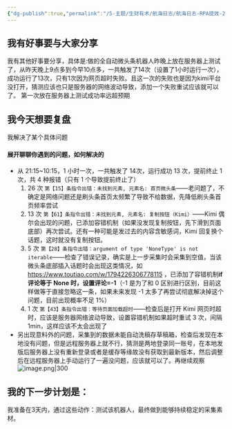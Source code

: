```yaml
---
{"dg-publish":true,"permalink":"/5-主题/生财有术/航海日志/航海日志-RPA提效-2024-03-23/","tags":["生财有术","航海日志","RPA提效"],"noteIcon":3,"created":"2024-03-23","updated":"2024-04-10"}
---
```


## 我有好事要与大家分享
我有其他好事要分享，具体是:做的全自动微头条机器人昨晚上放在服务器上测试了，从昨天晚上9点多到今早10点多，一共触发了14次（设置了1小时运行一次），成功运行了13次，只有1次因为网页超时失败。且这一次的失败也是因为kimi平台没打开，猜测应该也只是服务器的网络波动导致，添加一个失败重试应该就可以了。 第一次放在服务器上测试成功率远超预期

## 我今天想要复盘 
我解决了某个具体问题

#### 展开聊聊你遇到的问题，如何解决的
- 从 21:15~10:15，1 小时一次，一共触发了 14次，运行成功 13 次，提前终止 1 次，共 4 种报错（只有 1 个导致提前终止了） 
	1. 26 次 `第【15】条指令出错：未找到元素, 元素名: 首页微头条`——老问题了，不确定是网络问题还是刷头条首页太频繁了导致不给数据，先降低刷头条首页频率尝试 
	2. 13 次 `第【61】条指令出错：未找到元素, 元素名: 复制按钮（Kimi）`——Kimi 偶尔会出现的问题，已添加容错机制（如果没发现复制按钮，先下滑到页面底部）再次尝试。还有一种可能是发过去的内容含敏感词，Kimi 回复换个话题，这时就没有复制按钮。 
	3. 5 次 `第【28】条指令出错：argument of type 'NoneType' is not iterable`——检查了错误记录，确实是上一步采集时会采集到空值，当该微头条底部插入话题时会出现这类情况，如 https://www.toutiao.com/w/1794226306778115 ，已添加了容错机制**if 评论等于 None 时，设置评论=-1**（-1 是为了和 0 区别进行区别，目前这样做等于直接忽略这一条，如果未来发现 -1 太多了再尝试彻底解决掉这个问题，目前出现概率不足 1%） 
	4. 1 次 `第【43】条指令出错：等待页面加载超时`——检查后是打开 Kimi 网页时超时，应该是服务器网络波动导致，设置容错机制如果超时重试 3 次，间隔 1min，这样应该不太会出现了 
- 另出现意料外的问题，采集到的数据未能自动洗稿存草稿箱，检查后发现在本地没有问题，但是远程服务器上就不行，猜测是两地登录同一账号，在本地发版后服务器上没有重新登录或者是缓存等缘故没有获取到最新版本，然后调整后在远程服务器上手动运行了一遍没问题，应该就可以了。再继续观察
![image.png|300](http://img.xlg.life/images/202404101232866.png)
## 我的下一步计划是：
我准备在3天内，通过这些动作：测试该机器人，最终做到能够持续稳定的采集素材。